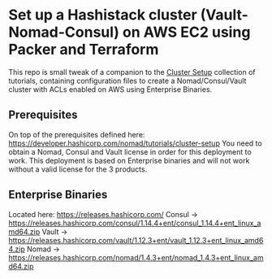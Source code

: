 # Set up a Hashistack cluster (Vault-Nomad-Consul) on AWS EC2 using Packer and Terraform

This repo is small tweak of a companion to the [Cluster Setup](https://developer.hashicorp.com/nomad/tutorials/cluster-setup) collection of tutorials, containing configuration files to create a Nomad/Consul/Vault cluster with ACLs enabled on AWS using Enterprise Binaries.

## Prerequisites
On top of the prerequisites defined here: https://developer.hashicorp.com/nomad/tutorials/cluster-setup
You need to obtain a Nomad, Consul and Vault license in order for this deployment to work.
This deployment is based on Enterprise binaries and will not work without a valid license for the 3 products.

## Enterprise Binaries
Located here: https://releases.hashicorp.com/
Consul -> https://releases.hashicorp.com/consul/1.14.4+ent/consul_1.14.4+ent_linux_amd64.zip
Vault -> https://releases.hashicorp.com/vault/1.12.3+ent/vault_1.12.3+ent_linux_amd64.zip
Nomad -> https://releases.hashicorp.com/nomad/1.4.3+ent/nomad_1.4.3+ent_linux_amd64.zip